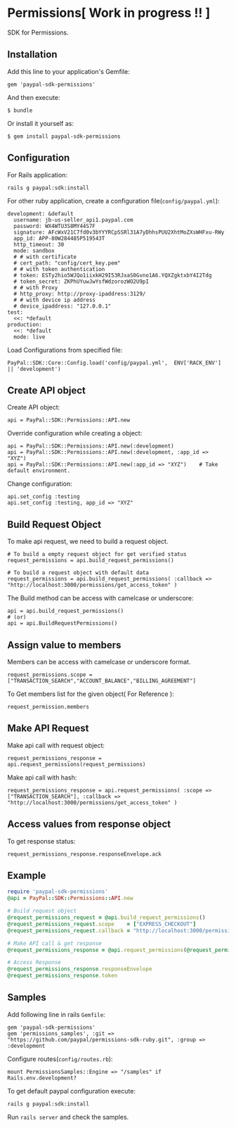 # Permissions[ Work in progress !! ]

SDK for Permissions.

## Installation

Add this line to your application's Gemfile:

    gem 'paypal-sdk-permissions'

And then execute:

    $ bundle

Or install it yourself as:

    $ gem install paypal-sdk-permissions

## Configuration

For Rails application:

    rails g paypal:sdk:install

For other ruby application, create a configuration file(`config/paypal.yml`):

    development: &default
      username: jb-us-seller_api1.paypal.com
      password: WX4WTU3S8MY44S7F
      signature: AFcWxV21C7fd0v3bYYYRCpSSRl31A7yDhhsPUU2XhtMoZXsWHFxu-RWy
      app_id: APP-80W284485P519543T
      http_timeout: 30
      mode: sandbox
      # # with certificate
      # cert_path: "config/cert_key.pem"
      # # with token authentication
      # token: ESTy2hio5WJQo1iixkH29I53RJxaS0Gvno1A6.YQXZgktxbY4I2Tdg
      # token_secret: ZKPhUYuwJwYsfWdzorozWO2U9pI
      # # with Proxy
      # http_proxy: http://proxy-ipaddress:3129/
      # # with device ip address
      # device_ipaddress: "127.0.0.1"
    test:
      <<: *default
    production:
      <<: *default
      mode: live

Load Configurations from specified file:

    PayPal::SDK::Core::Config.load('config/paypal.yml',  ENV['RACK_ENV'] || 'development')

## Create API object

Create API object:

    api = PayPal::SDK::Permissions::API.new

Override configuration while creating a object:

    api = PayPal::SDK::Permissions::API.new(:development)
    api = PayPal::SDK::Permissions::API.new(:development, :app_id => "XYZ")
    api = PayPal::SDK::Permissions::API.new(:app_id => "XYZ")    # Take default environment.

Change configuration:

    api.set_config :testing
    api.set_config :testing, app_id => "XYZ"


## Build Request Object

To make api request, we need to build a request object.

    # To build a empty request object for get verified status
    request_permissions = api.build_request_permissions()

    # To build a request object with default data
    request_permissions = api.build_request_permissions( :callback => "http://localhost:3000/permissions/get_access_token" )

The Build method can be access with camelcase or underscore:

    api = api.build_request_permissions()
    # (or)
    api = api.BuildRequestPermissions()

## Assign value to members

Members can be access with camelcase or underscore format.

    request_permissions.scope = ["TRANSACTION_SEARCH","ACCOUNT_BALANCE","BILLING_AGREEMENT"]

To Get members list for the given object( For Reference ):

    request_permission.members

## Make API Request

Make api call with request object:

    request_permissions_response = api.request_permissions(request_permissions)

Make api call with hash:

    request_permissions_response = api.request_permissions( :scope => ["TRANSACTION_SEARCH"], :callback => "http://localhost:3000/permissions/get_access_token" )


## Access values from response object

To get response status:

    request_permissions_response.responseEnvelope.ack

## Example

```ruby
require 'paypal-sdk-permissions'
@api = PayPal::SDK::Permissions::API.new

# Build request object
@request_permissions_request = @api.build_request_permissions()
@request_permissions_request.scope    = ["EXPRESS_CHECKOUT"]
@request_permissions_request.callback = "http://localhost:3000/permissions/get_access_token"

# Make API call & get response
@request_permissions_response = @api.request_permissions(@request_permissions_request)

# Access Response
@request_permissions_response.responseEnvelope
@request_permissions_response.token
```

## Samples

Add following line in rails `Gemfile`:

    gem 'paypal-sdk-permissions'
    gem 'permissions_samples', :git => "https://github.com/paypal/permissions-sdk-ruby.git", :group => :development

Configure routes(`config/routes.rb`):

    mount PermissionsSamples::Engine => "/samples" if Rails.env.development?

To get default paypal configuration execute:

    rails g paypal:sdk:install

Run `rails server` and check the samples.
